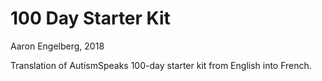 # 100 Day Starter Kit

Aaron Engelberg, 2018

Translation of AutismSpeaks 100-day starter kit from English into French.
